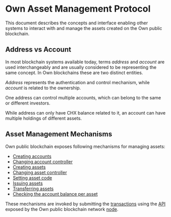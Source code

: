 # Own Asset Management Protocol

This document describes the concepts and interface enabling other systems to interact with and manage the assets created on the Own public blockchain.


## Address vs Account

In most blockchain systems available today, terms _address_ and _account_ are used interchangeably and are usually considered to be representing the same concept. In Own blockchains these are two distinct entities.

_Address_ represents the authentication and control mechanism, while _account_ is related to the ownership.

One address can control multiple accounts, which can belong to the same or different investors.

While address can only have CHX balance related to it, an account can have multiple holdings of different assets.


## Asset Management Mechanisms

Own public blockchain exposes following mechanisms for managing assets:

- [Creating accounts](../Transactions/TxActions.md#createaccount)
- [Changing account controller](../Transactions/TxActions.md#setaccountcontroller)
- [Creating assets](../Transactions/TxActions.md#createasset)
- [Changing asset controller](../Transactions/TxActions.md#setassetcontroller)
- [Setting asset code](../Transactions/TxActions.md#setassetcode)
- [Issuing assets](../Transactions/TxActions.md#createassetemission)
- [Transferring assets](../Transactions/TxActions.md#transferasset)
- [Checking the account balance per asset](../Nodes/NodeApi.md#get-accountaccounthashassetassethash)

These mechanisms are invoked by submitting the [transactions](../Transactions/TxComposition.md) using the [API](../Nodes/NodeApi.md) exposed by the Own public blockchain network [node](../Nodes/Nodes.md).
